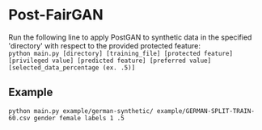 # Post-FairGAN
Run the following line to apply PostGAN to synthetic data in the specified 'directory' with respect to the provided protected feature:  
`python main.py [directory] [training_file] [protected feature] [privileged value] [predicted feature] [preferred value] [selected_data_percentage (ex. .5)]`

## Example
`python main.py example/german-synthetic/ example/GERMAN-SPLIT-TRAIN-60.csv gender female labels 1 .5`
